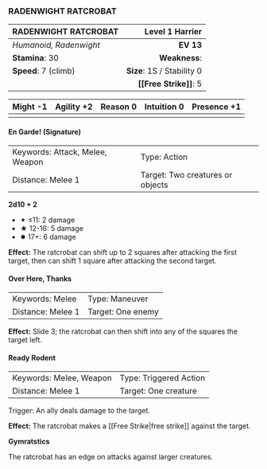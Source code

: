 ### RADENWIGHT RATCROBAT

| RADENWIGHT RATCROBAT   |        **Level 1 Harrier** |
| :--------------------- | -------------------------: |
| *Humanoid, Radenwight* |                  **EV 13** |
| **Stamina**: 30        |              **Weakness**: |
| **Speed**: 7 (climb)   | **Size**: 1S / Stability 0 |
|                        |     **[[Free Strike]]**: 5 |

| **Might** -1 | **Agility** +2 | **Reason** 0 | **Intuition** 0 | **Presence** +1 |
| ------------ | -------------- | ------------ | --------------- | --------------- |
|              |                |              |                 |                 |

#### En Garde! (Signature)

|                                 |                                  |
| :------------------------------ | :------------------------------- |
| Keywords: Attack, Melee, Weapon | Type: Action                     |
| Distance: Melee 1               | Target: Two creatures or objects |

**2d10 + 2**

- ✦ ≤11: 2 damage
- ★ 12-16: 5 damage
- ✸ 17+: 6 damage

**Effect:** The ratcrobat can shift up to 2 squares after attacking the first target, then can shift 1 square after attacking the second target.

#### Over Here, Thanks

|                   |                   |
| :---------------- | :---------------- |
| Keywords: Melee   | Type: Maneuver    |
| Distance: Melee 1 | Target: One enemy |

**Effect:** Slide 3; the ratcrobat can then shift into any of the squares the target left.

#### Ready Rodent

|                         |                        |
| :---------------------- | :--------------------- |
| Keywords: Melee, Weapon | Type: Triggered Action |
| Distance: Melee 1       | Target: One creature   |

Trigger: An ally deals damage to the target.

**Effect:** The ratcrobat makes a [[Free Strike|free strike]] against the target.

**Gymratstics**

The ratcrobat has an edge on attacks against larger creatures.
